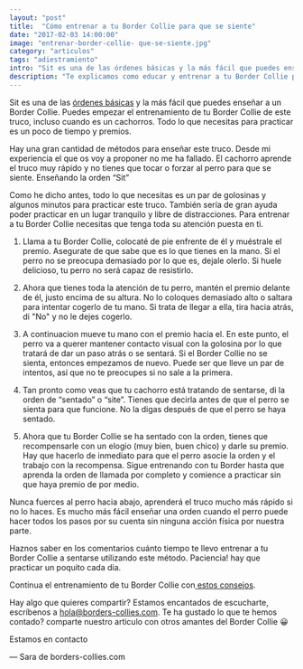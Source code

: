 ```yaml
---
layout: "post"
title:  "Cómo entrenar a tu Border Collie para que se siente"
date: "2017-02-03 14:00:00"
image: "entrenar-border-collie- que-se-siente.jpg"
category: "articulos"
tags: "adiestramiento"
intro: "Sit es una de las órdenes básicas y la más fácil que puedes enseñar a un Border Collie. Todo lo que necesitas para practicar es un poco de tiempo y premios."
description: "Te explicamos como educar y entrenar a tu Border Collie para enseñarle una de las primeras ordenes basicas, sit o sentarse"
---
```


Sit es una de las <a href="{{ site.url }}/como-entrenar-un-cachorro-de-border-collie/">órdenes básicas</a> y la más fácil que puedes enseñar a un Border Collie. Puedes empezar el entrenamiento de tu Border Collie de este truco, incluso cuando es un cachorros. Todo lo que necesitas para practicar es un poco de tiempo y premios.

Hay una gran cantidad de métodos para enseñar este truco. Desde mi experiencia el que os voy a proponer no me ha fallado. El cachorro aprende el truco muy rápido y no tienes que tocar o forzar al perro para que se siente.
Enseñando la orden “Sit”

Como he dicho antes, todo lo que necesitas es un par de golosinas y algunos minutos para practicar este truco. También sería de gran ayuda poder practicar en un lugar tranquilo y libre de distracciones. Para entrenar a tu Border Collie necesitas que tenga toda su atención puesta en ti.

1. Llama a tu Border Collie, colocaté de pie enfrente de él y muéstrale el premio. Asegurate de que sabe que es lo que tienes en la mano. Si el perro no se preocupa demasiado por lo que es, dejale olerlo. Si huele delicioso, tu perro no será capaz de resistirlo.

2. Ahora que tienes toda la atención de tu perro, mantén el premio delante de él, justo encima de su altura. No lo coloques demasiado alto o saltara para intentar cogerlo de tu mano. Si trata de llegar a ella, tira hacia atrás, di "No" y no le dejes cogerlo.

3. A continuacion mueve tu mano con el premio hacia el. En este punto, el perro va a querer mantener contacto visual con la golosina por lo que tratará de dar un paso atrás o se sentará. Si el Border Collie no se sienta, entonces empezamos de nuevo. Puede ser que lleve un par de intentos, así que no te preocupes si no sale a la primera.  

4. Tan pronto como veas que tu cachorro está tratando de sentarse, di la orden de “sentado” o “site”. Tienes que decirla antes de que el perro se sienta para que funcione. No la digas después de que el perro se haya sentado.

5. Ahora que tu Border Collie se ha sentado con la orden, tienes que recompensarle con un elogio (muy bien, buen chico) y darle su premio. Hay que hacerlo de inmediato para que el perro asocie la orden y el trabajo con la recompensa. Sigue entrenando con tu Border hasta que aprenda la orden de llamada por completo y comience a practicar sin que haya premio de por medio.

Nunca fuerces al perro hacia abajo, aprenderá el truco mucho más rápido si no lo haces. Es mucho más fácil enseñar una orden cuando el perro puede hacer todos los pasos por su cuenta sin ninguna acción física por nuestra parte.

Haznos saber en los comentarios cuánto tiempo te llevo entrenar a tu Border Collie a sentarse utilizando este método. Paciencia! hay que practicar un poquito cada dia.

Continua el entrenamiento de tu Border Collie con<a href="{{ site.url }}/border-collie-adiestramiento/"> estos consejos</a>.

Hay algo que quieres compartir? Estamos encantados de escucharte, escríbenos a hola@borders-collies.com.
Te ha gustado lo que te hemos contado? comparte nuestro articulo con otros amantes del Border Collie 😀

Estamos en contacto

— Sara de borders-collies.com
